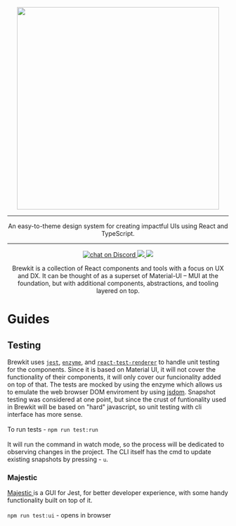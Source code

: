 <p align="center">
  <img width="460" src=".build/storybook/assets/images/brewkit-logo.png">
</p>

---

<p align="center">An easy-to-theme design system for creating impactful UIs using React and TypeScript.</p>

---

<p align="center">
    <a href="https://discord.gg/GWBTQrm">
        <img src="https://img.shields.io/discord/680131581066871038?logo=discord" alt="chat on Discord">
    </a>
    <a href="https://github.com/brewkit/brewkit-ui/blob/master/LICENSE">
        <img src="https://img.shields.io/badge/license-MIT-blue.svg">
    </a>
    <a href="https://github.com/storybookjs/storybook">
        <img src="https://cdn.jsdelivr.net/gh/storybookjs/brand@master/badge/badge-storybook.svg">
    </a>
</p>


<p align="center">
Brewkit is a collection of React components and tools with a focus on UX and DX. It can be thought of as a superset of
Material-UI – MUI at the foundation, but with additional components, abstractions, and tooling layered on top.
</p>

<h1>Guides</h1>
<h2>Testing</h2>
<p>Brewkit uses <code><a href="https://jestjs.io/" target="_blank">jest</a></code>, <code><a href="https://enzymejs.github.io/enzyme/" target="_blank">enzyme</a></code>, and <code><a href="https://reactjs.org/docs/test-renderer.html" target="_blank">react-test-renderer</a></code> to handle unit testing for the components. Since it is based on Material UI, it will not cover the functionality of their components, it will only cover our funcionality added on top of that. 
The tests are mocked by using the enzyme which allows us to emulate the web browser DOM enviroment by using <a href="https://github.com/jsdom/jsdom">jsdom</a>. Snapshot testing was considered at one point, but since the crust of funtionality used in Brewkit will be based on "hard" javascript, so unit testing with cli interface has more sense.
<br /><br />
To run tests - <code>npm run test:run</code>
<br />
<br />
It will run the command in watch mode, so the process will be dedicated to observing changes in the project. The CLI itself has the cmd to update existing snapshots by pressing - <code>u</code>.
<br />
<h3>Majestic</h3>
<a href="https://github.com/Raathigesh/majestic" target="_blank">Majestic </a>is a GUI for Jest, for better developer experience, with some handy functionality built on top of it.
<br />
<br />
<code>npm run test:ui</code> - opens in browser
</p>